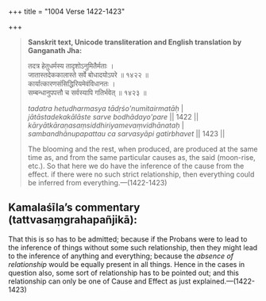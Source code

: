 +++
title = "1004 Verse 1422-1423"

+++
> **Sanskrit text, Unicode transliteration and English translation by Ganganath Jha:** 
>
> तदत्र हेतुधर्मस्य तादृशोऽनुमितैर्मताः ।  
> जातास्तदेककालास्ते सर्वे बोधादयोऽपरे ॥ १४२२ ॥  
> कार्यात्कारणसंसिद्धिरियमेवंविधानतः ।  
> सम्बन्धानुपपत्तौ च सर्वस्यापि गतिर्भवेत् ॥ १४२३ ॥ 
>
> *tadatra hetudharmasya tādṛśo'numitairmatāḥ* \|  
> *jātāstadekakālāste sarve bodhādayo'pare* \|\| 1422 \|\|  
> *kāryātkāraṇasaṃsiddhiriyamevaṃvidhānataḥ* \|  
> *sambandhānupapattau ca sarvasyāpi gatirbhavet* \|\| 1423 \|\| 
>
> The blooming and the rest, when produced, are produced at the same time as, and from the same particular causes as, the said (moon-rise, etc.). So that here we do have the inference of the cause from the effect. if there were no such strict relationship, then everything could be inferred from everything.—(1422-1423)



## Kamalaśīla’s commentary (tattvasaṃgrahapañjikā):

That this is so has to be admitted; because if the Probans were to lead to the inference of things without some such relationship, then they might lead to the inference of anything and everything; because the *absence of relationship* would be equally present in all things. Hence in the cases in question also, some sort of relationship has to be pointed out; and this relationship can only be one of Cause and Effect as just explained.—(1422-1423)


